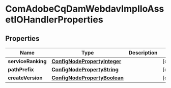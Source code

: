 
# ComAdobeCqDamWebdavImplIoAssetIOHandlerProperties

## Properties
Name | Type | Description | Notes
------------ | ------------- | ------------- | -------------
**serviceRanking** | [**ConfigNodePropertyInteger**](ConfigNodePropertyInteger.md) |  |  [optional]
**pathPrefix** | [**ConfigNodePropertyString**](ConfigNodePropertyString.md) |  |  [optional]
**createVersion** | [**ConfigNodePropertyBoolean**](ConfigNodePropertyBoolean.md) |  |  [optional]



